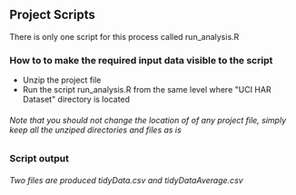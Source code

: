 ## Project Scripts

There is only one script for this process called run_analysis.R

### How to to make the required input data visible to the script

* Unzip the project file
* Run the script run_analysis.R from the same level where "UCI HAR Dataset" directory is located

###### Note that you should not change the location of of any project file, simply keep all the unziped directories and files as is

### Script output

###### Two files are produced tidyData.csv and tidyDataAverage.csv
